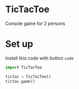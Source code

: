 # TicTacToe
Console game for 2 persons

# Set up

Install this code with button `code`

```py
import TicTacToe

tictac = TicTacToe()
tictac.game()

```
